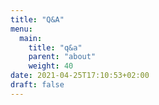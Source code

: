 ```yaml
---
title: "Q&A"
menu:
  main:
    title: "q&a"
    parent: "about"
    weight: 40
date: 2021-04-25T17:10:53+02:00
draft: false
---
```


